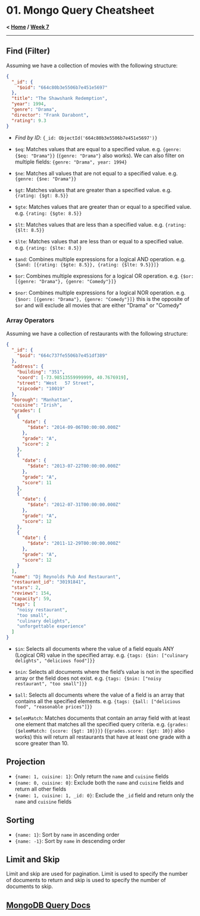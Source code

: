 # 01. Mongo Query Cheatsheet

**< [Home](../../README.md) / [Week 7](../README.md)**

---

## Find (Filter)

Assuming we have a collection of movies with the following structure:

```json
{
  "_id": {
    "$oid": "664c80b3e5506b7e451e5697"
  },
  "title": "The Shawshank Redemption",
  "year": 1994,
  "genre": "Drama",
  "director": "Frank Darabont",
  "rating": 9.3
}
```

- _Find by ID_: `{_id: ObjectId('664c80b3e5506b7e451e5697')}`

- `$eq`: Matches values that are equal to a specified value. e.g. `{genre: {$eq: "Drama"}}` (`{genre: "Drama"}` also works). We can also filter on multiple fields: `{genre: "Drama", year: 1994}`
- `$ne`: Matches all values that are not equal to a specified value. e.g. `{genre: {$ne: "Drama"}}`
- `$gt`: Matches values that are greater than a specified value. e.g. `{rating: {$gt: 8.5}}`
- `$gte`: Matches values that are greater than or equal to a specified value. e.g. `{rating: {$gte: 8.5}}`
- `$lt`: Matches values that are less than a specified value. e.g. `{rating: {$lt: 8.5}}`
- `$lte`: Matches values that are less than or equal to a specified value. e.g. `{rating: {$lte: 8.5}}`
- `$and`: Combines multiple expressions for a logical AND operation. e.g. `{$and: [{rating: {$gte: 8.5}}, {rating: {$lte: 9.5}}]}`
- `$or`: Combines multiple expressions for a logical OR operation. e.g. `{$or: [{genre: "Drama"}, {genre: "Comedy"}]}`
- `$nor`: Combines multiple expressions for a logical NOR operation. e.g. `{$nor: [{genre: "Drama"}, {genre: "Comedy"}]}` this is the opposite of `$or` and will exclude all movies that are either "Drama" or "Comedy"

### Array Operators

Assuming we have a collection of restaurants with the following structure:

```json
{
  "_id": {
    "$oid": "664c737fe5506b7e451df389"
  },
  "address": {
    "building": "351",
    "coord": [-73.98513559999999, 40.7676919],
    "street": "West   57 Street",
    "zipcode": "10019"
  },
  "borough": "Manhattan",
  "cuisine": "Irish",
  "grades": [
    {
      "date": {
        "$date": "2014-09-06T00:00:00.000Z"
      },
      "grade": "A",
      "score": 2
    },
    {
      "date": {
        "$date": "2013-07-22T00:00:00.000Z"
      },
      "grade": "A",
      "score": 11
    },
    {
      "date": {
        "$date": "2012-07-31T00:00:00.000Z"
      },
      "grade": "A",
      "score": 12
    },
    {
      "date": {
        "$date": "2011-12-29T00:00:00.000Z"
      },
      "grade": "A",
      "score": 12
    }
  ],
  "name": "Dj Reynolds Pub And Restaurant",
  "restaurant_id": "30191841",
  "stars": 2,
  "reviews": 154,
  "capacity": 59,
  "tags": [
    "noisy restaurant",
    "too small",
    "culinary delights",
    "unforgettable experience"
  ]
}
```

- `$in`: Selects all documents where the value of a field equals ANY (Logical OR) value in the specified array. e.g. `{tags: {$in: ["culinary delights", "delicious food"]}}`
- `$nin`: Selects all documents where the field’s value is not in the specified array or the field does not exist. e.g. `{tags: {$nin: ["noisy restaurant", "too small"]}}`
- `$all`: Selects all documents where the value of a field is an array that contains all the specified elements. e.g. `{tags: {$all: ["delicious food", "reasonable prices"]}}`

- `$elemMatch`: Matches documents that contain an array field with at least one element that matches all the specified query criteria. e.g. `{grades: {$elemMatch: {score: {$gt: 10}}}}` (`{grades.score: {$gt: 10}}` also works) this will return all restaurants that have at least one grade with a score greater than 10.

## Projection

- `{name: 1, cuisine: 1}`: Only return the `name` and `cuisine` fields
- `{name: 0, cuisine: 0}`: Exclude both the `name` and `cuisine` fields and return all other fields
- `{name: 1, cuisine: 1, _id: 0}`: Exclude the `_id` field and return only the `name` and `cuisine` fields

## Sorting

- `{name: 1}`: Sort by `name` in ascending order
- `{name: -1}`: Sort by `name` in descending order

## Limit and Skip

Limit and skip are used for pagination. Limit is used to specify the number of documents to return and skip is used to specify the number of documents to skip.

## [MongoDB Query Docs](https://www.mongodb.com/docs/manual/reference/operator/query/)
